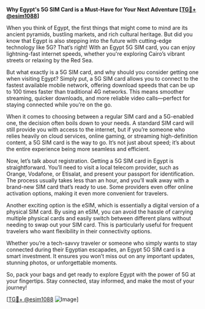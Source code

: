 **Why Egypt's 5G SIM Card is a Must-Have for Your Next Adventure [[TG💪+ @esim1088](https://t.me/s/esim1088)]**

When you think of Egypt, the first things that might come to mind are its ancient pyramids, bustling markets, and rich cultural heritage. But did you know that Egypt is also stepping into the future with cutting-edge technology like 5G? That’s right! With an Egypt 5G SIM card, you can enjoy lightning-fast internet speeds, whether you're exploring Cairo’s vibrant streets or relaxing by the Red Sea.

But what exactly is a 5G SIM card, and why should you consider getting one when visiting Egypt? Simply put, a 5G SIM card allows you to connect to the fastest available mobile network, offering download speeds that can be up to 100 times faster than traditional 4G networks. This means smoother streaming, quicker downloads, and more reliable video calls—perfect for staying connected while you’re on the go.

When it comes to choosing between a regular SIM card and a 5G-enabled one, the decision often boils down to your needs. A standard SIM card will still provide you with access to the internet, but if you’re someone who relies heavily on cloud services, online gaming, or streaming high-definition content, a 5G SIM card is the way to go. It’s not just about speed; it’s about the entire experience being more seamless and efficient.

Now, let’s talk about registration. Getting a 5G SIM card in Egypt is straightforward. You’ll need to visit a local telecom provider, such as Orange, Vodafone, or Etisalat, and present your passport for identification. The process usually takes less than an hour, and you’ll walk away with a brand-new SIM card that’s ready to use. Some providers even offer online activation options, making it even more convenient for travelers.

Another exciting option is the eSIM, which is essentially a digital version of a physical SIM card. By using an eSIM, you can avoid the hassle of carrying multiple physical cards and easily switch between different plans without needing to swap out your SIM card. This is particularly useful for frequent travelers who want flexibility in their connectivity options.

Whether you’re a tech-savvy traveler or someone who simply wants to stay connected during their Egyptian escapades, an Egypt 5G SIM card is a smart investment. It ensures you won’t miss out on any important updates, stunning photos, or unforgettable moments.

So, pack your bags and get ready to explore Egypt with the power of 5G at your fingertips. Stay connected, stay informed, and make the most of your journey!

[[TG💪+ @esim1088](https://t.me/s/esim1088) ![Image](https://i.postimg.cc/Y0z9fWf4/image.png)]